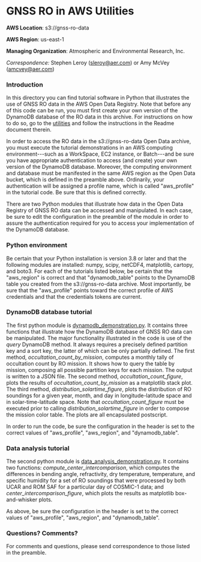 GNSS RO in AWS Utilities
============================================

**AWS Location**: s3://gnss-ro-data

**AWS Region**: us-east-1  

**Managing Organization**: Atmospheric and Environmental Research, Inc.

*Correspondence:* Stephen Leroy (sleroy@aer.com) or Amy McVey (amcvey@aer.com)


### Introduction

In this directory you can find tutorial software in Python that illustrates
the use of GNSS RO data in the AWS Open Data Registry. Note that before any 
of this code can be run, you must first create your own version of the 
DynamoDB database of the RO data in this archive. For instructions on how 
to do so, go to the [utilities](http://github.com/gnss-ro/aws-opendata/tree/master/utilities) 
and follow the instructions in the Readme document therein. 

In order to access the RO data in the s3://gnss-ro-data Open Data 
archive, you must execute the tutorial demonstrations in an AWS computing 
environment---such as a WorkSpace, EC2 instance, or Batch---and be sure 
you have appropriate authentication to access (and create) your own version 
of the DynamoDB database. Moreover, the computing environment and database 
must be manifested in the same AWS region as the Open Data bucket, which is 
defined in the preamble above. Ordinarily, your authentication will be 
assigned a profile name, which is called "aws_profile" in the tutorial code. 
Be sure that this is defined correctly. 

There are two Python modules that illustrate how data in the Open Data
Registry of GNSS RO data can be accessed and manipulated. In each case,
be sure to edit the configuration in the preamble of the module in order to
assure the authentication required for you to access your implementation of
the DynamoDB database.

### Python environment

Be certain that your Python installation is version 3.8 or later 
and that the following modules are installed: numpy, scipy, netCDF4, 
matplotlib, cartopy, and boto3. For each of the tutorials listed below, 
be certain that the "aws_region" is correct and that "dynamodb_table" 
points to the DynamoDB table you created from the s3://gnss-ro-data 
archive. Most importantly, be sure that the "aws_profile" points toward 
the correct profile of AWS credentials and that the credentials tokens 
are current. 

### DynamoDB database tutorial

The first python module is 
[dynamodb_demonstration.py](http://github.com/gnss-ro/aws-opendata/blob/master/tutorials/dynamodb_demonstration.py). 
It contains three
functions that illustrate how the DynamoDB database of GNSS RO data can be
manipulated. The major functionality illustrated in the code is use of the
*query* DynamoDB method. It always requires a precisely defined partition
key and a sort key, the latter of which can be only partially defined. The 
first method, *occultation_count_by_mission*, computes a monthly tally of 
occultation count by RO mission. It shows how to query the table by mission, 
composing all possible partition keys for each mission. The output is 
written to a JSON file. The second method, *occultation_count_figure*, plots 
the results of *occultation_count_by_mission* as a matplotlib stack plot. 
The third method, *distribution_solartime_figure*, plots the distribution of 
RO soundings for a given year, month, and day in longitude-latitude space 
and in solar-time-latitude space. Note that *occultation_count_figure* must
be executed prior to calling *distribution_solartime_figure* in order to
compose the mission color table. The plots are all encapsulated postscript.

In order to run the code, be sure the configuration in the header is set to 
the correct values of "aws_profile", "aws_region", and "dynamodb_table". 

### Data analysis tutorial

The second python module is 
[data_analysis_demonstration.py](http://github.com/gnss-ro/aws-opendata/blob/master/tutorials/data_analysis_demonstration.py). 
It contains
two functions: *compute_center_intercomparison*, which computes the
differences in bending angle, refractivity, dry temperature, temperature,
and specific humidity for a set of RO soundings that were processed by
both UCAR and ROM SAF for a particular day of COSMIC-1 data; and
*center_intercomparison_figure*, which plots the results as matplotlib
box-and-whisker plots.

As above, be sure the configuration in the header is set to the correct 
values of "aws_profile", "aws_region", and "dynamodb_table". 

### Questions? Comments? 

For comments and questions, please send correspondence to those listed 
in the preamble. 

